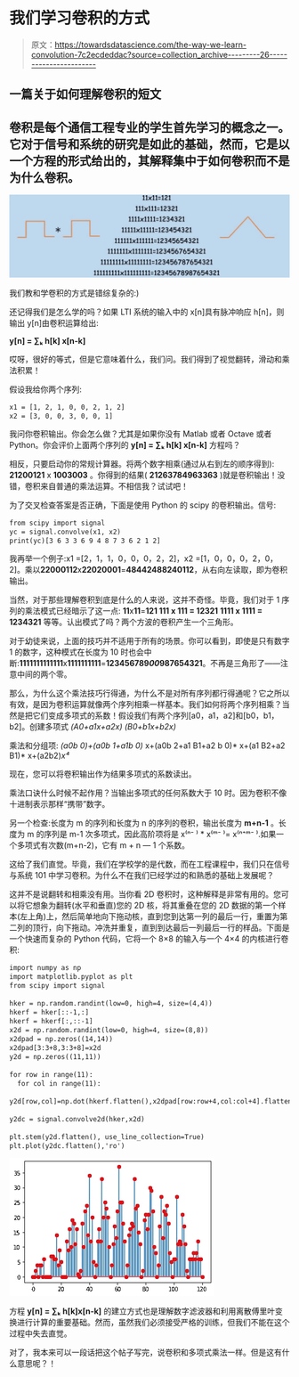 # 我们学习卷积的方式

> 原文：<https://towardsdatascience.com/the-way-we-learn-convolution-7c2ecdeddac?source=collection_archive---------26----------------------->

## 一篇关于如何理解卷积的短文

## 卷积是每个通信工程专业的学生首先学习的概念之一。它对于信号和系统的研究是如此的基础，然而，它是以一个方程的形式给出的，其解释集中于如何卷积而不是为什么卷积。

![](img/f7b1970d869ab32e1edc5da40573e843.png)

我们教和学卷积的方式是错综复杂的:)

还记得我们是怎么学的吗？如果 LTI 系统的输入中的 x[n]具有脉冲响应 h[n]，则输出 y[n]由卷积运算给出:

**y[n] = ∑ₖ h[k] x[n-k]**

哎呀，很好的等式，但是它意味着什么，我们问。我们得到了视觉翻转，滑动和乘法积累！

假设我给你两个序列:

```
x1 = [1, 2, 1, 0, 0, 2, 1, 2]
x2 = [3, 0, 0, 3, 0, 0, 1]
```

我问你卷积输出。你会怎么做？尤其是如果你没有 Matlab 或者 Octave 或者 Python。你会评价上面两个序列的 **y[n] = ∑ₖ h[k] x[n-k]** 方程吗？

相反，只要启动你的常规计算器。将两个数字相乘(通过从右到左的顺序得到): **21200121** x **1003003** 。你得到的结果( **21263784963363** )就是卷积输出！没错，卷积来自普通的乘法运算。不相信我？试试吧！

为了交叉检查答案是否正确，下面是使用 Python 的 scipy 的卷积输出。信号:

```
from scipy import signal
yc = signal.convolve(x1, x2)
print(yc)[3 6 3 3 6 9 4 8 7 3 6 2 1 2]
```

我再举一个例子:x1 =[2，1，1，0，0，0，2，2]，x2 =[1，0，0，0，2，0，2]。乘以**22000112**x**22020001**=**48442488240112**，从右向左读取，即为卷积输出。

当然，对于那些理解卷积到底是什么的人来说，这并不奇怪。毕竟，我们对于 1 序列的乘法模式已经暗示了这一点:
**11**x**11**=**121
111 x 111 = 12321**
**1111 x 1111 = 1234321**
等等。认出模式了吗？两个方波的卷积产生一个三角形。

对于幼徒来说，上面的技巧并不适用于所有的场景。你可以看到，即使是只有数字 1 的数字，这种模式在长度为 10 时也会中断:**1111111111111**x**1111111111**=**123456789*00*987654321**。不再是三角形了——注意中间的两个零。

那么，为什么这个乘法技巧行得通，为什么不是对所有序列都行得通呢？它之所以有效，是因为卷积运算就像两个序列相乘一样基本。我们如何将两个序列相乘？当然是把它们变成多项式的系数！假设我们有两个序列[a0，a1，a2]和[b0，b1，b2]。创建多项式
*(A0+a1x+a2x)
(B0+b1x+b2x)*

乘法和分组项:
*(a0b 0)+(a0b 1+a1b 0)* x+(a0b 2+a1 B1+a2 b 0)* x+(a1 B2+a2 B1)* x+(a2b2)*x⁴*

现在，您可以将卷积输出作为结果多项式的系数读出。

乘法口诀什么时候不起作用？当输出多项式的任何系数大于 10 时。因为卷积不像十进制表示那样“携带”数字。

另一个检查:长度为 m 的序列和长度为 n 的序列的卷积，输出长度为 **m+n-1** 。长度为 m 的序列是 m-1 次多项式，因此高阶项将是 x⁽ⁿ⁻ ⁾ * x⁽ᵐ⁻ ⁾= x⁽ⁿ⁺ᵐ⁻ ⁾.如果一个多项式有次数(m+n-2)，它有 m + n — 1 个系数。

这给了我们直觉。毕竟，我们在学校学的是代数，而在工程课程中，我们只在信号与系统 101 中学习卷积。为什么不在我们已经学过的和熟悉的基础上发展呢？

这并不是说翻转和相乘没有用。当你看 2D 卷积时，这种解释是非常有用的。您可以将它想象为翻转(水平和垂直)您的 2D 核，将其重叠在您的 2D 数据的第一个样本(左上角)上，然后简单地向下拖动核，直到您到达第一列的最后一行，重置为第二列的顶行，向下拖动。冲洗并重复，直到到达最后一列最后一行的样品。下面是一个快速而复杂的 Python 代码，它将一个 8×8 的输入与一个 4×4 的内核进行卷积:

```
import numpy as np
import matplotlib.pyplot as plt
from scipy import signal

hker = np.random.randint(low=0, high=4, size=(4,4))
hkerf = hker[::-1,:]
hkerf = hkerf[:,::-1]
x2d = np.random.randint(low=0, high=4, size=(8,8))
x2dpad = np.zeros((14,14))
x2dpad[3:3+8,3:3+8]=x2d
y2d = np.zeros((11,11))

for row in range(11):
  for col in range(11):
    y2d[row,col]=np.dot(hkerf.flatten(),x2dpad[row:row+4,col:col+4].flatten())

y2dc = signal.convolve2d(hker,x2d)

plt.stem(y2d.flatten(), use_line_collection=True)
plt.plot(y2dc.flatten(),'ro')
```

![](img/1d161dde6d3a2976fc08172c0edaccc2.png)

方程 **y[n] = ∑ₖ h[k]x[n-k]** 的建立方式也是理解数字滤波器和利用离散傅里叶变换进行计算的重要基础。然而，虽然我们必须接受严格的训练，但我们不能在这个过程中失去直觉。

对了，我本来可以一段话把这个帖子写完，说卷积和多项式乘法一样。但是这有什么意思呢？！